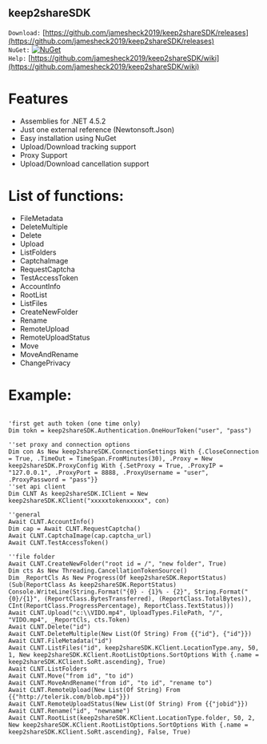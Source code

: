 ## keep2shareSDK

`Download:`
[https://github.com/jamesheck2019/keep2shareSDK/releases](https://github.com/jamesheck2019/keep2shareSDK/releases)<br>
`NuGet:`
[![NuGet](https://img.shields.io/nuget/v/DeQmaTech.keep2shareSDK.svg?style=flat-square&logo=nuget)](https://www.nuget.org/packages/DeQmaTech.keep2shareSDK/)<br>
`Help:`
[https://github.com/jamesheck2019/keep2shareSDK/wiki](https://github.com/jamesheck2019/keep2shareSDK/wiki)<br>

# Features
* Assemblies for .NET 4.5.2
* Just one external reference (Newtonsoft.Json)
* Easy installation using NuGet
* Upload/Download tracking support
* Proxy Support
* Upload/Download cancellation support

# List of functions:
* FileMetadata
* DeleteMultiple
* Delete
* Upload
* ListFolders
* CaptchaImage
* RequestCaptcha
* TestAccessToken
* AccountInfo
* RootList
* ListFiles
* CreateNewFolder
* Rename
* RemoteUpload
* RemoteUploadStatus
* Move
* MoveAndRename
* ChangePrivacy


# Example:
```vb.net

'first get auth token (one time only)
Dim tokn = keep2shareSDK.Authentication.OneHourToken("user", "pass")

''set proxy and connection options
Dim con As New keep2shareSDK.ConnectionSettings With {.CloseConnection = True, .TimeOut = TimeSpan.FromMinutes(30), .Proxy = New keep2shareSDK.ProxyConfig With {.SetProxy = True, .ProxyIP = "127.0.0.1", .ProxyPort = 8888, .ProxyUsername = "user", .ProxyPassword = "pass"}}
''set api client
Dim CLNT As keep2shareSDK.IClient = New keep2shareSDK.KClient("xxxxxtokenxxxxx", con)

''general
Await CLNT.AccountInfo()
Dim cap = Await CLNT.RequestCaptcha()
Await CLNT.CaptchaImage(cap.captcha_url)
Await CLNT.TestAccessToken()

''file folder
Await CLNT.CreateNewFolder("root id = /", "new folder", True)
Dim cts As New Threading.CancellationTokenSource()
Dim _ReportCls As New Progress(Of keep2shareSDK.ReportStatus)(Sub(ReportClass As keep2shareSDK.ReportStatus) Console.WriteLine(String.Format("{0} - {1}% - {2}", String.Format("{0}/{1}", (ReportClass.BytesTransferred), (ReportClass.TotalBytes)), CInt(ReportClass.ProgressPercentage), ReportClass.TextStatus)))
Await CLNT.Upload("c:\\VIDO.mp4", UploadTypes.FilePath, "/", "VIDO.mp4", _ReportCls, cts.Token)
Await CLNT.Delete("id")
Await CLNT.DeleteMultiple(New List(Of String) From {{"id"}, {"id"}})
Await CLNT.FileMetadata("id")
Await CLNT.ListFiles("id", keep2shareSDK.KClient.LocationType.any, 50, 1, New keep2shareSDK.KClient.RootListOptions.SortOptions With {.name = keep2shareSDK.KClient.SoRt.ascending}, True)
Await CLNT.ListFolders
Await CLNT.Move("from id", "to id")
Await CLNT.MoveAndRename("from id", "to id", "rename to")
Await CLNT.RemoteUpload(New List(Of String) From {{"http://telerik.com/blob.mp4"}})
Await CLNT.RemoteUploadStatus(New List(Of String) From {{"jobid"}})
Await CLNT.Rename("id", "newname")
Await CLNT.RootList(keep2shareSDK.KClient.LocationType.folder, 50, 2, New keep2shareSDK.KClient.RootListOptions.SortOptions With {.name = keep2shareSDK.KClient.SoRt.ascending}, False, True)
   
```
